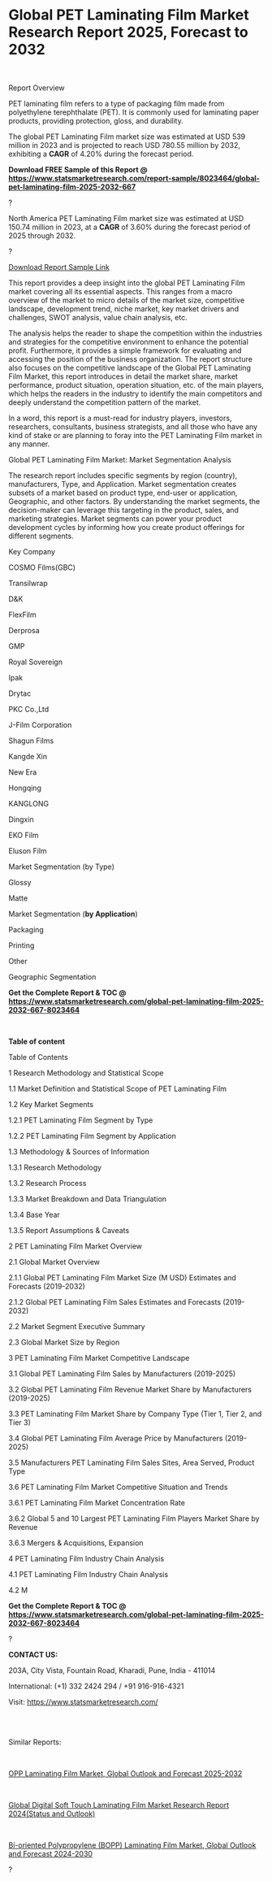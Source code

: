 <h1>Global PET Laminating Film Market Research Report 2025, Forecast to 2032</h1><br/><p>Report Overview</p>
 
 
 
 <p>PET laminating film refers to a type of packaging film made from polyethylene terephthalate (PET). It is commonly used for laminating paper products, providing protection, gloss, and durability.</p>
 
 
 
 <p>The global PET Laminating Film market size was estimated at USD 539 million in 2023 and is projected to reach USD 780.55 million by 2032, exhibiting a <strong>CAGR</strong> of 4.20% during the forecast period.</p>
 
 
 
 <div><b>Download FREE Sample of this Report @ <a href="https://www.statsmarketresearch.com/download-free-sample/8023464/global-pet-laminating-film-2025-2032-667">https://www.statsmarketresearch.com/report-sample/8023464/global-pet-laminating-film-2025-2032-667</a></b></div>
 
 
 
 <p>? </p>
 
 
 
 <p>North America PET Laminating Film market size was estimated at USD 150.74 million in 2023, at a <strong>CAGR</strong> of 3.60% during the forecast period of 2025 through 2032.</p>
 
 
 
 <p>? </p>
 
 
 
 <p><a href="https://www.statsmarketresearch.com/download-free-sample/8023464/global-pet-laminating-film-2025-2032-667">Download Report Sample Link</a></p>
 
 
 
 <p>This report provides a deep insight into the global PET Laminating Film market covering all its essential aspects. This ranges from a macro overview of the market to micro details of the market size, competitive landscape, development trend, niche market, key market drivers and challenges, SWOT analysis, value chain analysis, etc.</p>
 
 
 
 <p>The analysis helps the reader to shape the competition within the industries and strategies for the competitive environment to enhance the potential profit. Furthermore, it provides a simple framework for evaluating and accessing the position of the business organization. The report structure also focuses on the competitive landscape of the Global PET Laminating Film Market, this report introduces in detail the market share, market performance, product situation, operation situation, etc. of the main players, which helps the readers in the industry to identify the main competitors and deeply understand the competition pattern of the market.</p>
 
 
 
 <p>In a word, this report is a must-read for industry players, investors, researchers, consultants, business strategists, and all those who have any kind of stake or are planning to foray into the PET Laminating Film market in any manner.</p>
 
 
 
 <p>Global PET Laminating Film Market: Market Segmentation Analysis</p>
 
 
 
 <p>The research report includes specific segments by region (country), manufacturers, Type, and Application. Market segmentation creates subsets of a market based on product type, end-user or application, Geographic, and other factors. By understanding the market segments, the decision-maker can leverage this targeting in the product, sales, and marketing strategies. Market segments can power your product development cycles by informing how you create product offerings for different segments.</p>
 
 
 
 <p>Key Company</p>
 
 
 
 <p>COSMO Films(GBC)</p>
 
 
 
 <p>Transilwrap</p>
 
 
 
 <p>D&K</p>
 
 
 
 <p>FlexFilm</p>
 
 
 
 <p>Derprosa</p>
 
 
 
 <p>GMP</p>
 
 
 
 <p>Royal Sovereign</p>
 
 
 
 <p>Ipak</p>
 
 
 
 <p>Drytac</p>
 
 
 
 <p>PKC Co.,Ltd</p>
 
 
 
 <p>J-Film Corporation</p>
 
 
 
 <p>Shagun Films</p>
 
 
 
 <p>Kangde Xin</p>
 
 
 
 <p>New Era</p>
 
 
 
 <p>Hongqing</p>
 
 
 
 <p>KANGLONG</p>
 
 
 
 <p>Dingxin</p>
 
 
 
 <p>EKO Film</p>
 
 
 
 <p>Eluson Film</p>
 
 
 
 <p>Market Segmentation (by Type)</p>
 
 
 
 <p>Glossy</p>
 
 
 
 <p>Matte</p>
 
 
 
 <p>Market Segmentation (<strong>by Application</strong>)</p>
 
 
 
 <p>Packaging</p>
 
 
 
 <p>Printing</p>
 
 
 
 <p>Other</p>
 
 
 
 <p>Geographic Segmentation</p>
 
 
 
 <div><b>Get the Complete Report & TOC @ <a href="https://www.statsmarketresearch.com/global-pet-laminating-film-2025-2032-667-8023464">https://www.statsmarketresearch.com/global-pet-laminating-film-2025-2032-667-8023464</a></b></div>
 
 
 
 <p><br />
 
 <b>Table of content</b></p>
 
 
 
 <p>Table of Contents<br />
 
 1 Research Methodology and Statistical Scope<br />
 
 1.1 Market Definition and Statistical Scope of PET Laminating Film<br />
 
 1.2 Key Market Segments<br />
 
 1.2.1 PET Laminating Film Segment by Type<br />
 
 1.2.2 PET Laminating Film Segment by Application<br />
 
 1.3 Methodology & Sources of Information<br />
 
 1.3.1 Research Methodology<br />
 
 1.3.2 Research Process<br />
 
 1.3.3 Market Breakdown and Data Triangulation<br />
 
 1.3.4 Base Year<br />
 
 1.3.5 Report Assumptions & Caveats<br />
 
 2 PET Laminating Film Market Overview<br />
 
 2.1 Global Market Overview<br />
 
 2.1.1 Global PET Laminating Film Market Size (M USD) Estimates and Forecasts (2019-2032)<br />
 
 2.1.2 Global PET Laminating Film Sales Estimates and Forecasts (2019-2032)<br />
 
 2.2 Market Segment Executive Summary<br />
 
 2.3 Global Market Size by Region<br />
 
 3 PET Laminating Film Market Competitive Landscape<br />
 
 3.1 Global PET Laminating Film Sales by Manufacturers (2019-2025)<br />
 
 3.2 Global PET Laminating Film Revenue Market Share by Manufacturers (2019-2025)<br />
 
 3.3 PET Laminating Film Market Share by Company Type (Tier 1, Tier 2, and Tier 3)<br />
 
 3.4 Global PET Laminating Film Average Price by Manufacturers (2019-2025)<br />
 
 3.5 Manufacturers PET Laminating Film Sales Sites, Area Served, Product Type<br />
 
 3.6 PET Laminating Film Market Competitive Situation and Trends<br />
 
 3.6.1 PET Laminating Film Market Concentration Rate<br />
 
 3.6.2 Global 5 and 10 Largest PET Laminating Film Players Market Share by Revenue<br />
 
 3.6.3 Mergers & Acquisitions, Expansion<br />
 
 4 PET Laminating Film Industry Chain Analysis<br />
 
 4.1 PET Laminating Film Industry Chain Analysis<br />
 
 4.2 M</p>
 
 
 
 <div><b>Get the Complete Report & TOC @ <a href="https://www.statsmarketresearch.com/global-pet-laminating-film-2025-2032-667-8023464">https://www.statsmarketresearch.com/global-pet-laminating-film-2025-2032-667-8023464</a></b></div>
 
 
 
 <p>? </p>
 
 
 
 <p><b>CONTACT US:</b><br />
 
 203A, City Vista, Fountain Road, Kharadi, Pune, India - 411014<br />
 
 International: (+1) 332 2424 294 / +91 916-916-4321<br />
 
 Visit: <a href="https://www.statsmarketresearch.com/">https://www.statsmarketresearch.com/</a><br />
 
 <br />
 
 <br />
 
 Similar Reports:<br />
 
 <br />
 
 <a href="https://www.statsmarketresearch.com/global-opp-laminating-film-forecast-2025-2032-572-8026509">OPP Laminating Film Market, Global Outlook and Forecast 2025-2032</a><br />
 
 <br />
 
 <a href="https://www.statsmarketresearch.com/global-digital-soft-touch-laminating-film-2024-325-7920126">Global Digital Soft Touch Laminating Film Market Research Report 2024(Status and Outlook)</a><br />
 
 <br />
 
 <a href="https://www.statsmarketresearch.com/global-bioriented-polypropylene-laminating-film-forecast-2024-2030-48-7897557">Bi-oriented Polypropylene (BOPP) Laminating Film Market, Global Outlook and Forecast 2024-2030</a><br />
 
 ? </p>